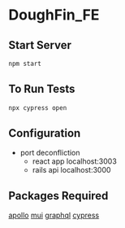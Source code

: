 # DoughFin_FE

## Start Server
```bash
npm start
```
## To Run Tests
```bash
npx cypress open
```


## Configuration
* port deconfliction
  * react app localhost:3003
  * rails api localhost:3000


## Packages Required
[apollo](https://www.npmjs.com/package/@apollo/client)
[mui](https://www.npmjs.com/package/@mui/material)
[graphql](https://www.npmjs.com/package/graphql)
[cypress](https://www.npmjs.com/package/cypress)